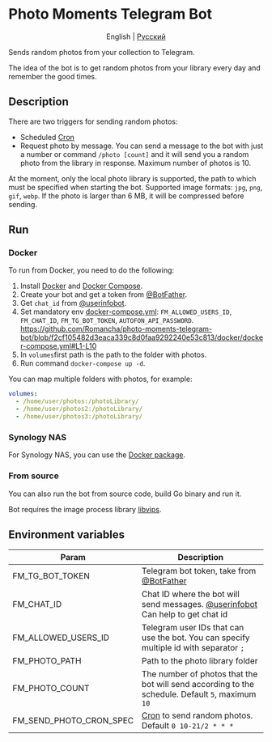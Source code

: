 # Photo Moments Telegram Bot

<p align="center">
  <span>English</span> |
  <a href="https://github.com/Romancha/photo-moments-telegram-bot/tree/master/lang/ru#photo-moments-telegram-bot">Русский</a>
</p>

Sends random photos from your collection to Telegram.

The idea of the bot is to get random photos from your library every day and remember the good times.

## Description

There are two triggers for sending random photos:

- Scheduled [Cron](https://en.wikipedia.org/wiki/Cron)
- Request photo by message. You can send a message to the bot with just a number or command ``/photo [count]`` and it will send you a random photo from the
  library in response. Maximum number of photos is 10.

At the moment, only the local photo library is supported, the path to which must be specified when starting the bot.
Supported image formats: ``jpg``, ``png``, ``gif``, ``webp``.
If the photo is larger than 6 MB, it will be compressed before sending.

## Run

### Docker

To run from Docker, you need to do the following:

1. Install [Docker](https://docs.docker.com/get-docker/)
   and [Docker Compose](https://docs.docker.com/compose/install/).
2. Create your bot and get a token from [@BotFather](https://t.me/BotFather).
3. Get `chat_id` from [@userinfobot](https://t.me/userinfobot).
4. Set mandatory
   env [docker-compose.yml](/docker/docker-compose.yml): ``FM_ALLOWED_USERS_ID``, ``FM_CHAT_ID``, ``FM_TG_BOT_TOKEN``, ``AUTOFON_API_PASSWORD``.
   https://github.com/Romancha/photo-moments-telegram-bot/blob/f2cf105482d3eaca339c8d0faa9292240e53c813/docker/docker-compose.yml#L1-L10
5. In ``volumes``first path is the path to the folder with photos.
6. Run command ``docker-compose up -d``.

You can map multiple folders with photos, for example:

```yaml
volumes:
  - /home/user/photos:/photoLibrary/
  - /home/user/photos2:/photoLibrary/
  - /home/user/photos3:/photoLibrary/
```

### Synology NAS

For Synology NAS, you can use the [Docker package](https://www.synology.com/en-us/dsm/packages/Docker).

### From source

You can also run the bot from source code, build Go binary and run it.

Bot requires the image process library [libvips](https://www.libvips.org/).

## Environment variables

| Param                   | Description                                                                                                |
|-------------------------|------------------------------------------------------------------------------------------------------------|
| FM_TG_BOT_TOKEN         | Telegram bot token, take from [@BotFather](https://t.me/BotFather)                                         |
| FM_CHAT_ID              | Chat ID where the bot will send messages. [@userinfobot](https://t.me/userinfobot) Can help to get chat id |
| FM_ALLOWED_USERS_ID     | Telegram user IDs that can use the bot. You can specify multiple id with separator ``;``                   |
| FM_PHOTO_PATH           | Path to the photo library folder                                                                           |
| FM_PHOTO_COUNT          | The number of photos that the bot will send according to the schedule. Default ``5``, maximum ``10``       |
| FM_SEND_PHOTO_CRON_SPEC | [Cron](https://en.wikipedia.org/wiki/Cron) to send random photos. Default ``0 10-21/2 * * *``              |
